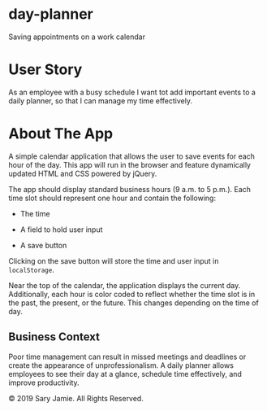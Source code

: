 # day-planner
Saving appointments on a work calendar 

# User Story
As an employee with a busy schedule I want tot add important events to a daily planner, so that I can manage my time effectively.

# About The App
A simple calendar application that allows the user to save events for each hour of the day. This app will run in the browser and feature dynamically updated HTML and CSS powered by jQuery.

The app should display standard business hours (9 a.m. to 5 p.m.). Each time slot should represent one hour and contain the following:

* The time

* A field to hold user input

* A save button

Clicking on the save button will store the time and user input in `localStorage`.

Near the top of the calendar, the application displays the current day. Additionally, each hour is color coded to reflect whether the time slot is in the past, the present, or the future. This changes depending on the time of day.


## Business Context

Poor time management can result in missed meetings and deadlines or create the appearance of unprofessionalism. A daily planner allows employees to see their day at a glance, schedule time effectively, and improve productivity. 



© 2019 Sary Jamie. All Rights Reserved.
